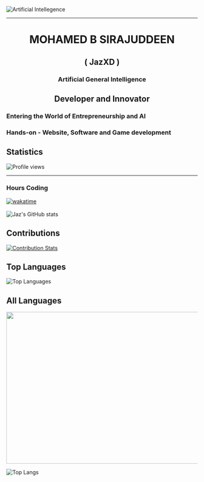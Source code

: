 <!-- ![Artificial Intellegence](https://wallpapers.com/images/featured/ai-vpzcidps6aw64inn.jpg)-->
![Artificial Intellegence](https://img.pikbest.com/background/20220119/ai-artificial-intelligence-starry-sky-portrait-blue-technology-banner_6231445.jpg!w700wp)
<hr>
<h1 align="center">MOHAMED B SIRAJUDDEEN</h1>
<h2 align="center">( JazXD )</h2>
<h3 align="center">Artificial General Intelligence</h3>
<h2 align='center'>Developer and Innovator</h2>

### Entering the World of Entrepreneurship and AI

### Hands-on - Website, Software and Game development

## Statistics

![Profile views](https://komarev.com/ghpvc/?username=jaz0xd)<br><hr>

### Hours Coding
[![wakatime](https://wakatime.com/badge/user/0e30fc82-fae6-4af4-865a-dbc0052c077a.svg)](https://wakatime.com/@0e30fc82-fae6-4af4-865a-dbc0052c077a)<br><br>
![Jaz's GitHub stats](https://github-readme-stats.vercel.app/api?username=jaz0xd&theme=dark&show_icons=true)

## Contributions
[![Contribution Stats](https://github-contribution-stats.vercel.app/api/?username=jaz0xd)](https://github.com/jaz0xd/github-contribution-stats/)

## Top Languages
![Top Languages](https://github-readme-stats.vercel.app/api/top-langs/?username=jaz0xd&layout=compact&theme=default)

## All Languages
<p align="left">
    <img src="https://wakatime.com/share/@JazXD/486c80ef-10b0-4c60-a37a-a14ec02592ba.svg" width="600" height="400">
</p>


![Top Langs](https://github-readme-stats.vercel.app/api/top-langs/?username=jaz0xd&layout=compact&theme=radical)
